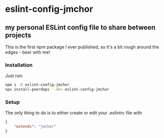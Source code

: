 # eslint-config-jmchor 


## my personal ESLint config file to share between projects

This is the first npm package I ever published, so it's a bit rough around the edges - bear with me!

### Installation

Just run:

```bash
npm i -D eslint-config-jmchor
npx install-peerdeps --dev eslint-config-jmchor
```

### Setup

The only thing to do is to either create or edit your .eslintrc file with

```json
{
	"extends": "jmchor"
}
```
